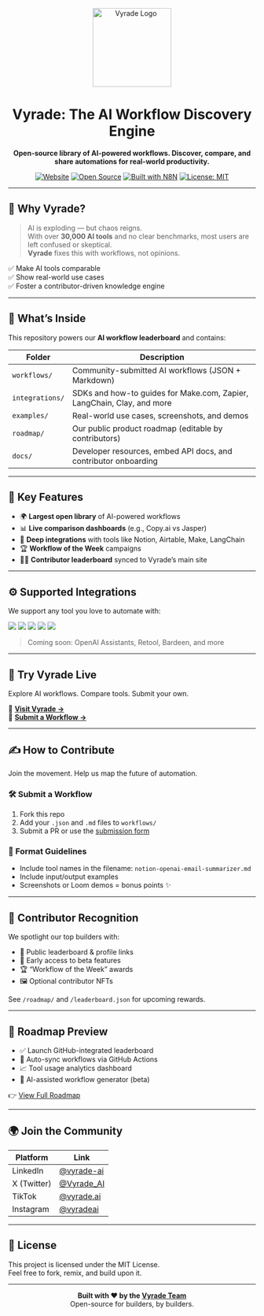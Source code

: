 <div align="center">
  <img src="https://www.vyrade.ai/wp-content/uploads/2025/01/vyrade-logo-v3.svg" alt="Vyrade Logo" width="160" />

# Vyrade: The AI Workflow Discovery Engine

**Open-source library of AI-powered workflows. Discover, compare, and share automations for real-world productivity.**

[![Website](https://img.shields.io/badge/Visit%20Website-vyrade.ai-0A0A23?style=for-the-badge&logo=vercel&logoColor=white)](https://vyrade.ai)
[![Open Source](https://img.shields.io/badge/Open%20Source-Yes-success?style=for-the-badge&logo=github)](https://github.com/vyradeAI)
[![Built with N8N](https://img.shields.io/badge/Built%20with-n8n-blue?style=for-the-badge&logo=n8n)](https://n8n.io/)
[![License: MIT](https://img.shields.io/badge/License-MIT-yellow?style=for-the-badge)](LICENSE)

</div>

---

## 📌 Why Vyrade?

> AI is exploding — but chaos reigns.  
> With over **30,000 AI tools** and no clear benchmarks, most users are left confused or skeptical.  
> **Vyrade** fixes this with workflows, not opinions.

✅ Make AI tools comparable  
✅ Show real-world use cases  
✅ Foster a contributor-driven knowledge engine

---

## 📁 What’s Inside

This repository powers our **AI workflow leaderboard** and contains:

| Folder        | Description |
|---------------|-------------|
| `workflows/`  | Community-submitted AI workflows (JSON + Markdown) |
| `integrations/` | SDKs and how-to guides for Make.com, Zapier, LangChain, Clay, and more |
| `examples/`   | Real-world use cases, screenshots, and demos |
| `roadmap/`    | Our public product roadmap (editable by contributors) |
| `docs/`       | Developer resources, embed API docs, and contributor onboarding |

---

## 🧠 Key Features

- 🌍 **Largest open library** of AI-powered workflows  
- 📊 **Live comparison dashboards** (e.g., Copy.ai vs Jasper)  
- 🔌 **Deep integrations** with tools like Notion, Airtable, Make, LangChain  
- 🏆 **Workflow of the Week** campaigns  
- 🧑‍💻 **Contributor leaderboard** synced to Vyrade’s main site

---

## ⚙️ Supported Integrations

We support any tool you love to automate with:

<p align="left">
  <img src="https://img.shields.io/badge/Make.com-5936FF?logo=make&logoColor=white" />
  <img src="https://img.shields.io/badge/Zapier-FF4A00?logo=zapier&logoColor=white" />
  <img src="https://img.shields.io/badge/LangChain-black?logo=python&logoColor=white" />
  <img src="https://img.shields.io/badge/Notion-000000?logo=notion&logoColor=white" />
  <img src="https://img.shields.io/badge/Clay-black?logo=clay&logoColor=white" />
</p>

> Coming soon: OpenAI Assistants, Retool, Bardeen, and more

---

## 🚀 Try Vyrade Live

Explore AI workflows. Compare tools. Submit your own.

🔗 **[Visit Vyrade →](https://vyrade.ai)**  
🔗 **[Submit a Workflow →](https://vyrade.ai/submit-workflow)**

---

## ✍️ How to Contribute

Join the movement. Help us map the future of automation.

### 🛠 Submit a Workflow
1. Fork this repo  
2. Add your `.json` and `.md` files to `workflows/`  
3. Submit a PR or use the [submission form](https://vyrade.ai/submit-workflow)

### 🧩 Format Guidelines
- Include tool names in the filename: `notion-openai-email-summarizer.md`
- Include input/output examples
- Screenshots or Loom demos = bonus points ✨

---

## 🏅 Contributor Recognition

We spotlight our top builders with:
- 🧢 Public leaderboard & profile links
- 🚀 Early access to beta features
- 🏆 “Workflow of the Week” awards
- 🖼️ Optional contributor NFTs

See `/roadmap/` and `/leaderboard.json` for upcoming rewards.

---

## 🔭 Roadmap Preview

- ✅ Launch GitHub-integrated leaderboard
- 🔄 Auto-sync workflows via GitHub Actions
- 📈 Tool usage analytics dashboard
- 🤖 AI-assisted workflow generator (beta)

👉 [View Full Roadmap](./roadmap/ROADMAP.md)

---

## 🌍 Join the Community

| Platform | Link |
|----------|------|
| LinkedIn | [@vyrade-ai](https://www.linkedin.com/company/vyrade-ai/) |
| X (Twitter) | [@Vyrade_AI](https://x.com/Vyrade_AI) |
| TikTok | [@vyrade.ai](https://www.tiktok.com/@vyrade.ai) |
| Instagram | [@vyradeai](https://www.instagram.com/vyradeai/) |

---

## 📜 License

This project is licensed under the MIT License.  
Feel free to fork, remix, and build upon it.

---

<div align="center">

**Built with ❤️ by the [Vyrade Team](https://vyrade.ai/team)**  
Open-source for builders, by builders.

</div>
